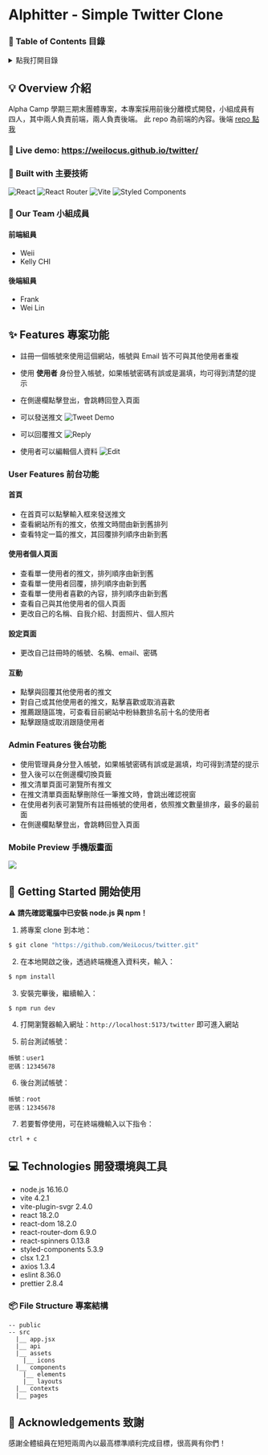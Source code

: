 # Alphitter - Simple Twitter Clone

### 📜 Table of Contents 目錄

<details>
<summary>點我打開目錄</summary>

- [Alphitter - Simple Twitter Clone](#alphitter---simple-twitter-clone)
  - [📜 Table of Contents 目錄](#-table-of-contents-目錄)
  - [💡 Overview 介紹](#-overview-介紹)
    - [👀 Live demo: https://weilocus.github.io/twitter/](#-live-demo-httpsweilocusgithubiotwitter)
    - [🧩 Built with 主要技術](#-built-with-主要技術)
    - [💪 Our Team 小組成員](#-our-team-小組成員)
      - [前端組員](#前端組員)
      - [後端組員](#後端組員)
  - [✨ Features 專案功能](#-features-專案功能)
    - [User Features 前台功能](#user-features-前台功能)
      - [首頁](#首頁)
      - [使用者個人頁面](#使用者個人頁面)
      - [設定頁面](#設定頁面)
      - [互動](#互動)
    - [Admin Features 後台功能](#admin-features-後台功能)
    - [Mobile Preview 手機版畫面](#mobile-preview-手機版畫面)
  - [🚀 Getting Started 開始使用](#-getting-started-開始使用)
  - [💻 Technologies 開發環境與工具](#-technologies-開發環境與工具)
    - [📦 File Structure 專案結構](#-file-structure-專案結構)
  - [🙏 Acknowledgements 致謝](#-acknowledgements-致謝)

</details>

## 💡 Overview 介紹

Alpha Camp 學期三期末團體專案，本專案採用前後分離模式開發，小組成員有四人，其中兩人負責前端，兩人負責後端。
此 repo 為前端的內容。後端 [repo 點我](https://github.com/yhhuangfrank/twitter-api-2020)

### 👀 Live demo: https://weilocus.github.io/twitter/

### 🧩 Built with 主要技術

![React](https://img.shields.io/badge/react-%2320232a.svg?style=for-the-badge&logo=react&logoColor=%2361DAFB)
![React Router](https://img.shields.io/badge/React_Router-CA4245?style=for-the-badge&logo=react-router&logoColor=white)
![Vite](https://img.shields.io/badge/vite-%23646CFF.svg?style=for-the-badge&logo=vite&logoColor=white)
![Styled Components](https://img.shields.io/badge/styled--components-DB7093?style=for-the-badge&logo=styled-components&logoColor=white)

### 💪 Our Team 小組成員

#### 前端組員

- Weii
- Kelly CHI

#### 後端組員

- Frank
- Wei Lin

## ✨ Features 專案功能

- 註冊一個帳號來使用這個網站，帳號與 Email 皆不可與其他使用者重複
- 使用 **使用者** 身份登入帳號，如果帳號密碼有誤或是漏填，均可得到清楚的提示
- 在側邊欄點擊登出，會跳轉回登入頁面

- 可以發送推文
  ![Tweet Demo](/public/tweet-demo.gif)
- 可以回覆推文
  ![Reply](/public/reply-demo.gif)
- 使用者可以編輯個人資料
![Edit](/public/edit-user-info-demo.gif)
<!-- 這邊放一些 gif 截圖 -->

### User Features 前台功能

#### 首頁

- 在首頁可以點擊輸入框來發送推文
- 查看網站所有的推文，依推文時間由新到舊排列
- 查看特定一篇的推文，其回覆排列順序由新到舊

#### 使用者個人頁面

- 查看單一使用者的推文，排列順序由新到舊
- 查看單一使用者回覆，排列順序由新到舊
- 查看單一使用者喜歡的內容，排列順序由新到舊
- 查看自己與其他使用者的個人頁面
- 更改自己的名稱、自我介紹、封面照片、個人照片

#### 設定頁面

- 更改自己註冊時的帳號、名稱、email、密碼

#### 互動

- 點擊與回覆其他使用者的推文
- 對自己或其他使用者的推文，點擊喜歡或取消喜歡
- 推薦跟隨區塊，可查看目前網站中粉絲數排名前十名的使用者
- 點擊跟隨或取消跟隨使用者

### Admin Features 後台功能

- 使用管理員身分登入帳號，如果帳號密碼有誤或是漏填，均可得到清楚的提示
- 登入後可以在側邊欄切換頁籤
- 推文清單頁面可瀏覽所有推文
- 在推文清單頁面點擊刪除任一筆推文時，會跳出確認視窗
- 在使用者列表可瀏覽所有註冊帳號的使用者，依照推文數量排序，最多的最前面
- 在側邊欄點擊登出，會跳轉回登入頁面

### Mobile Preview 手機版畫面

![](public/mobile-preview.jpg)

## 🚀 Getting Started 開始使用

⚠️ **請先確認電腦中已安裝 node.js 與 npm！**

1. 將專案 clone 到本地：

```bash
$ git clone "https://github.com/WeiLocus/twitter.git"
```

2. 在本地開啟之後，透過終端機進入資料夾，輸入：

```bash
$ npm install
```

3. 安裝完畢後，繼續輸入：

```bash
$ npm run dev
```

4. 打開瀏覽器輸入網址：`http://localhost:5173/twitter` 即可進入網站

5. 前台測試帳號：

```
帳號：user1
密碼：12345678
```

6. 後台測試帳號：

```
帳號：root
密碼：12345678
```

7. 若要暫停使用，可在終端機輸入以下指令：

```bash
ctrl + c
```

## 💻 Technologies 開發環境與工具

- node.js 16.16.0
- vite 4.2.1
- vite-plugin-svgr 2.4.0
- react 18.2.0
- react-dom 18.2.0
- react-router-dom 6.9.0
- react-spinners 0.13.8
- styled-components 5.3.9
- clsx 1.2.1
- axios 1.3.4
- eslint 8.36.0
- prettier 2.8.4

### 📦 File Structure 專案結構

```
-- public
-- src
  |__ app.jsx
  |__ api
  |__ assets
    |__ icons
  |__ components
    |__ elements
    |__ layouts
  |__ contexts
  |__ pages
```

## 🙏 Acknowledgements 致謝

感謝全體組員在短短兩周內以最高標準順利完成目標，很高興有你們！
